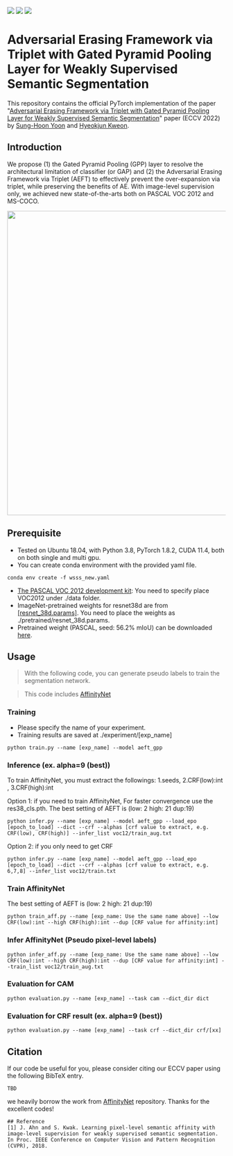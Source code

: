 
<img src="https://img.shields.io/badge/license-MIT-%23008FC7"> <img src="https://img.shields.io/badge/pytorch-1.8.2-%23EE4C2C"> <img src="https://img.shields.io/badge/python-3.8.11-%233776AB">

# Adversarial Erasing Framework via Triplet with Gated Pyramid Pooling Layer for Weakly Supervised Semantic Segmentation

This repository contains the official PyTorch implementation of the paper "[Adversarial Erasing Framework via Triplet with Gated Pyramid Pooling Layer for Weakly Supervised Semantic Segmentation](tbd)" paper (ECCV 2022) by [Sung-Hoon Yoon](https://github.com/sunghoonYoon) and [Hyeokjun Kweon](https://github.com/sangrockEG).


## Introduction
We propose (1) the Gated Pyramid Pooling (GPP) layer to resolve the architectural limitation of classifier (or GAP) and (2) the Adversarial
Erasing Framework via Triplet (AEFT) to effectively prevent the over-expansion via triplet, while preserving the benefits of AE.
With image-level supervision only, we achieved new state-of-the-arts both on PASCAL VOC 2012 and MS-COCO.

<img src= "https://user-images.githubusercontent.com/42232407/179930811-59bc19f8-e0da-44d7-be83-64d9c489b319.png" width="700">


## Prerequisite
* Tested on Ubuntu 18.04, with Python 3.8, PyTorch 1.8.2, CUDA 11.4, both on both single and multi gpu.
* You can create conda environment with the provided yaml file.
```
conda env create -f wsss_new.yaml
```
* [The PASCAL VOC 2012 development kit](http://host.robots.ox.ac.uk/pascal/VOC/voc2012/):
You need to specify place VOC2012 under ./data folder.
* ImageNet-pretrained weights for resnet38d are from [[resnet_38d.params]](https://drive.google.com/drive/folders/1Ak7eAs8Y8ujjv8TKIp-qCW20fgiIWTc2?usp=sharing).
You need to place the weights as ./pretrained/resnet_38d.params.
* Pretrained weight (PASCAL, seed: 56.2% mIoU) can be downloaded [here](https://drive.google.com/drive/folders/1Ak7eAs8Y8ujjv8TKIp-qCW20fgiIWTc2?usp=sharing).

## Usage
> With the following code, you can generate pseudo labels to train the segmentation network. 

> This code includes  [AffinityNet](https://github.com/jiwoon-ahn/psa)

### Training
* Please specify the name of your experiment.
* Training results are saved at ./experiment/[exp_name]
```
python train.py --name [exp_name] --model aeft_gpp
```
### Inference (ex.  alpha=9 (best))
To train AffinityNet, you must extract the followings: 1.seeds, 2.CRF(low):int , 3.CRF(high):int

Option 1: if you need to train AffinityNet, For faster convergence use the res38_cls.pth.
The best setting of AEFT is (low: 2 high: 21 dup:19)
```
python infer.py --name [exp_name] --model aeft_gpp --load_epo [epoch_to_load] --dict --crf --alphas [crf value to extract, e.g. CRF(low), CRF(high)] --infer_list voc12/train_aug.txt
```
Option 2: if you only need to get CRF
```
python infer.py --name [exp_name] --model aeft_gpp --load_epo [epoch_to_load] --dict --crf --alphas [crf value to extract, e.g. 6,7,8] --infer_list voc12/train.txt
```

### Train AffinityNet
The best setting of AEFT is (low: 2 high: 21 dup:19)
```
python train_aff.py --name [exp_name: Use the same name above] --low CRF(low):int --high CRF(high):int --dup [CRF value for affinity:int]
```

### Infer AffinityNet (Pseudo pixel-level labels)
```
python infer_aff.py --name [exp_name: Use the same name above] --low CRF(low):int --high CRF(high):int --dup [CRF value for affinity:int] --train_list voc12/train_aug.txt
```
### Evaluation for CAM
```
python evaluation.py --name [exp_name] --task cam --dict_dir dict
```
### Evaluation for CRF result (ex.  alpha=9 (best))
```
python evaluation.py --name [exp_name] --task crf --dict_dir crf/[xx]
```
## Citation
If our code be useful for you, please consider citing our ECCV paper using the following BibTeX entry.
```
TBD
```

we heavily borrow the work from [AffinityNet](https://github.com/jiwoon-ahn/psa) repository. Thanks for the excellent codes!
```
## Reference
[1] J. Ahn and S. Kwak. Learning pixel-level semantic affinity with image-level supervision for weakly supervised semantic segmentation. In Proc. IEEE Conference on Computer Vision and Pattern Recognition (CVPR), 2018.
